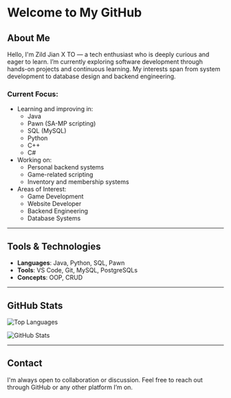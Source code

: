 # Welcome to My GitHub

## About Me

Hello, I'm Zild Jian X TO — a tech enthusiast who is deeply curious and eager to learn. I’m currently exploring software development through hands-on projects and continuous learning. My interests span from system development to database design and backend engineering.

### Current Focus:
- Learning and improving in:
  - Java
  - Pawn (SA-MP scripting)
  - SQL (MySQL)
  - Python
  - C++
  - C#
- Working on:
  - Personal backend systems
  - Game-related scripting
  - Inventory and membership systems
- Areas of Interest:
  - Game Development
  - Website Developer
  - Backend Engineering
  - Database Systems

---

## Tools & Technologies

- **Languages**: Java, Python, SQL, Pawn
- **Tools**: VS Code, Git, MySQL, PostgreSQLs
- **Concepts**: OOP, CRUD

---

## GitHub Stats

![Top Languages](https://github-readme-stats.vercel.app/api/top-langs/?username=yandevxxx&layout=compact&theme=default)

![GitHub Stats](https://github-readme-stats.vercel.app/api?username=yandevxxx&show_icons=true&theme=default)

---

## Contact

I'm always open to collaboration or discussion. Feel free to reach out through GitHub or any other platform I’m on.
